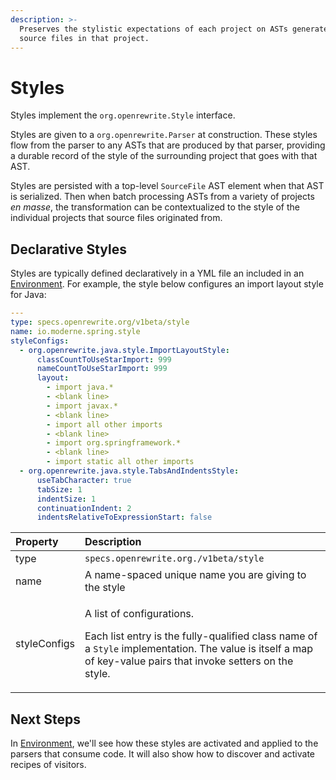 ```yaml
---
description: >-
  Preserves the stylistic expectations of each project on ASTs generated from
  source files in that project.
---
```


# Styles

Styles implement the `org.openrewrite.Style` interface.

Styles are given to a `org.openrewrite.Parser` at construction. These styles flow from the parser to any ASTs that are produced by that parser, providing a durable record of the style of the surrounding project that goes with that AST.

Styles are persisted with a top-level `SourceFile` AST element when that AST is serialized. Then when batch processing ASTs from a variety of projects _en masse_, the transformation can be contextualized to the style of the individual projects that source files originated from.

## Declarative Styles

Styles are typically defined declaratively in a YML file an included in an [Environment](environment.md). For example, the style below configures an import layout style for Java:

```yaml
---
type: specs.openrewrite.org/v1beta/style
name: io.moderne.spring.style
styleConfigs:
  - org.openrewrite.java.style.ImportLayoutStyle:
      classCountToUseStarImport: 999
      nameCountToUseStarImport: 999
      layout:
        - import java.*
        - <blank line>
        - import javax.*
        - <blank line>
        - import all other imports
        - <blank line>
        - import org.springframework.*
        - <blank line>
        - import static all other imports
  - org.openrewrite.java.style.TabsAndIndentsStyle:
      useTabCharacter: true
      tabSize: 1
      indentSize: 1
      continuationIndent: 2
      indentsRelativeToExpressionStart: false
```

<table>
  <thead>
    <tr>
      <th style="text-align:left">Property</th>
      <th style="text-align:left">Description</th>
    </tr>
  </thead>
  <tbody>
    <tr>
      <td style="text-align:left">type</td>
      <td style="text-align:left"><code>specs.openrewrite.org./v1beta/style</code>
      </td>
    </tr>
    <tr>
      <td style="text-align:left">name</td>
      <td style="text-align:left">A name-spaced unique name you are giving to the style</td>
    </tr>
    <tr>
      <td style="text-align:left">styleConfigs</td>
      <td style="text-align:left">
        <p>A list of configurations.</p>
        <p>Each list entry is the fully-qualified class name
          of a <code>Style</code> implementation. The value is itself a map of key-value
          pairs that invoke setters on the style.</p>
      </td>
    </tr>
  </tbody>
</table>

## Next Steps

In [Environment](environment.md), we'll see how these styles are activated and applied to the parsers that consume code. It will also show how to discover and activate recipes of visitors.


